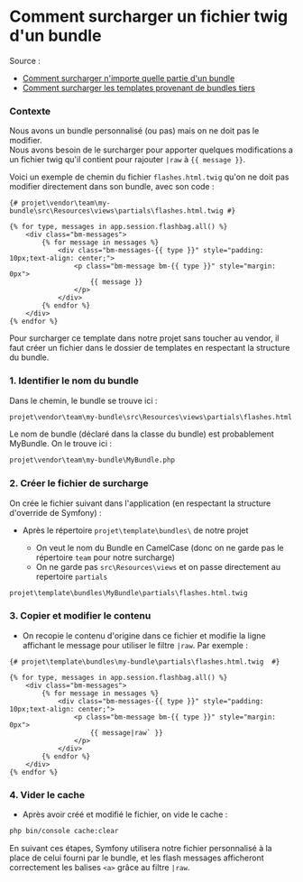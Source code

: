 # Comment surcharger un fichier twig d'un bundle

Source :
- [Comment surcharger n'importe quelle partie d'un bundle](https://symfony.com/doc/current/bundles/override.html)
- [Comment surcharger les templates provenant de bundles tiers](https://symfony.com/doc/3.x/templating/overriding.html)

### Contexte 

Nous avons un bundle personnalisé (ou pas) mais on ne doit pas le modifier. <br>
Nous avons besoin de le surcharger pour apporter quelques modifications a un fichier twig qu'il contient pour rajouter `|raw` à `{{ message }}`.

Voici un exemple de chemin du fichier `flashes.html.twig` qu'on ne doit pas modifier directement dans son bundle, avec son code : 

```twig
{# projet\vendor\team\my-bundle\src\Resources\views\partials\flashes.html.twig #}

{% for type, messages in app.session.flashbag.all() %}
    <div class="bm-messages">
        {% for message in messages %}
            <div class="bm-messages-{{ type }}" style="padding: 10px;text-align: center;">
                <p class="bm-message bm-{{ type }}" style="margin: 0px">
                    {{ message }}
                </p>
            </div>
        {% endfor %}
    </div>
{% endfor %}
```

Pour surcharger ce template dans notre projet sans toucher au vendor, il faut créer un fichier dans le dossier de templates en respectant la structure du bundle.

### 1. Identifier le nom du bundle

Dans le chemin, le bundle se trouve ici :

```bash
projet\vendor\team\my-bundle\src\Resources\views\partials\flashes.html.twig 
```

Le nom de bundle (déclaré dans la classe du bundle) est probablement MyBundle. On le trouve ici :

```bash
projet\vendor\team\my-bundle\MyBundle.php
```

### 2. Créer le fichier de surcharge

On crée le fichier suivant dans l'application (en respectant la structure d'override de Symfony) :

- Après le répertoire `projet\template\bundles\` de notre projet

    - On veut le nom du Bundle en CamelCase (donc on ne garde pas le répertoire `team` pour notre surcharge)
    - On ne garde pas `src\Resources\views` et on passe directement au repertoire `partials`

```bash
projet\template\bundles\MyBundle\partials\flashes.html.twig 
```

### 3. Copier et modifier le contenu

- On recopie le contenu d'origine dans ce fichier et modifie la ligne affichant le message pour utiliser le filtre `|raw`. Par exemple :

```twig
{# projet\template\bundles\my-bundle\partials\flashes.html.twig  #}

{% for type, messages in app.session.flashbag.all() %}
    <div class="bm-messages">
        {% for message in messages %}
            <div class="bm-messages-{{ type }}" style="padding: 10px;text-align: center;">
                <p class="bm-message bm-{{ type }}" style="margin: 0px">
                    {{ message|raw` }}
                </p>
            </div>
        {% endfor %}
    </div>
{% endfor %}
```

### 4. Vider le cache

- Après avoir créé et modifié le fichier, on vide le cache :

```bash
php bin/console cache:clear
```

En suivant ces étapes, Symfony utilisera notre fichier personnalisé à la place de celui fourni par le bundle, et les flash messages afficheront correctement les balises `<a>` grâce au filtre `|raw`.